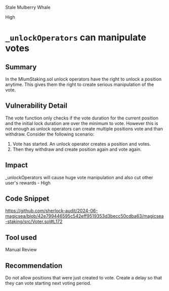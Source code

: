 Stale Mulberry Whale

High

# `_unlockOperators` can manipulate votes

## Summary
In the MlumStaking.sol unlock operators have the right to unlock a position anytime. This gives them the right to create serious manipulation of the vote.
## Vulnerability Detail
The vote function only checks if the vote duration for the current position and the initial lock duration are over the minimum to vote. However this is not enough as unlock operators can create multiple positions vote and than withdraw.
Consider the following scenario:
1. Vote has started. An unlock operator creates a position and votes.
2. Then they withdraw and create position again and vote again.
## Impact
_unlockOperators will cause huge vote manipulation and also cut other user's rewards - High
## Code Snippet
https://github.com/sherlock-audit/2024-06-magicsea/blob/42e799446595c542eff9519353d3becc50cdba63/magicsea-staking/src/Voter.sol#L172
## Tool used

Manual Review

## Recommendation
Do not allow positions that were just created to vote. Create a delay so that they can vote starting next voting period.